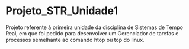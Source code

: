 # Projeto_STR_Unidade1
Projeto referente à primeira unidade da disciplina de Sistemas de Tempo Real, em que foi pedido para desenvolver um Gerenciador de tarefas e processos semelhante ao comando htop ou top do linux.


